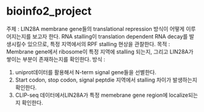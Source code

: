 # bioinfo2_project
주제 : LIN28A membrane gene들의 translational repression 방식이 어떻게 이루어지는지를 보고자 한다. RNA stalling이 translation dependent RNA decay를 발생시킬수 있으므로, 특정 지역에서의 RPF stalling 현상을 관찰한다.
목적 : Membrane gene에서 ribosome이 특정 지역에 stalling 되는지, 그리고 LIN28A가 쌓이는 부분이 존재하는지를 확인한다.
방식 : 
  1) uniprot데이터를 활용해서 N-term signal gene들을 선별한다.
  2) Start codon, stop codon, signal peptdie 지역에서 stalling 차이가 발생하는지 확인한다.
  3) CLIP-seq 데이터에서LIN28A가 특정 memebrane gene region에 localize되는지 확인한다.

